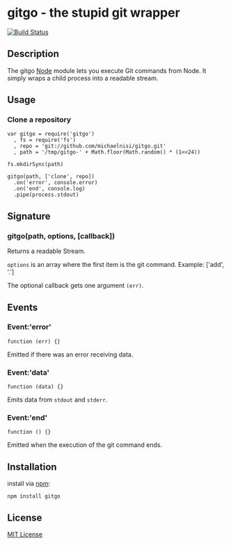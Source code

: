 # gitgo - the stupid git wrapper

[![Build Status](https://secure.travis-ci.org/michaelnisi/gitgo.png?branch=master)](https://travis-ci.org/michaelnisi/gitgo)

## Description

The gitgo [Node](http://nodejs.org/) module lets you execute Git commands from Node. It simply wraps a child process into a readable stream. 

## Usage

### Clone a repository

    var gitgo = require('gitgo')
      , fs = require('fs')
      , repo = 'git://github.com/michaelnisi/gitgo.git'
      , path = '/tmp/gitgo-' + Math.floor(Math.random() * (1<<24))

    fs.mkdirSync(path)

    gitgo(path, ['clone', repo])
      .on('error', console.error)
      .on('end', console.log)
      .pipe(process.stdout)

## Signature

### gitgo(path, options, [callback])

Returns a readable Stream.

`options` is an array where the first item is the git command. Example:
    ['add', '.']

The optional callback gets one argument `(err)`.

## Events

### Event:'error'
    function (err) {}

Emitted if there was an error receiving data.

### Event:'data'
    function (data) {}
    
Emits data from `stdout` and `stderr`.

### Event:'end'
    function () {}

Emitted when the execution of the git command ends.

## Installation

install via [npm](http://npmjs.org/):

    npm install gitgo

## License

[MIT License](https://raw.github.com/michaelnisi/gitpull/master/LICENSE)
